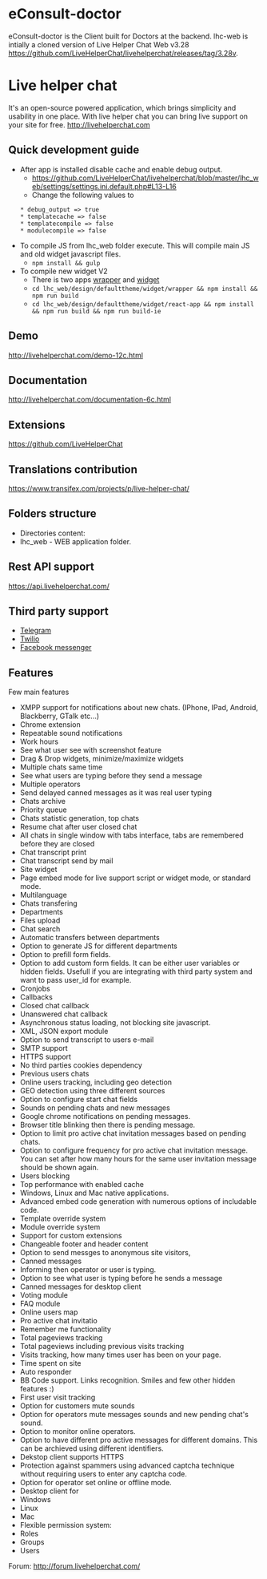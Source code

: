 eConsult-doctor
===============

eConsult-doctor is the Client built for Doctors at the backend.
lhc-web is intially a cloned version of Live Helper Chat Web v3.28
https://github.com/LiveHelperChat/livehelperchat/releases/tag/3.28v.

# Live helper chat

It's an open-source powered application, which brings simplicity and usability in one place. With live helper chat you can bring live support on your site for free. http://livehelperchat.com

## Quick development guide
 * After app is installed disable cache and enable debug output. 
   * https://github.com/LiveHelperChat/livehelperchat/blob/master/lhc_web/settings/settings.ini.default.php#L13-L16
   * Change the following values to
    ```
    * debug_output => true
   * templatecache => false
   * templatecompile => false
   * modulecompile => false
   ```
 * To compile JS from lhc_web folder execute. This will compile main JS and old widget javascript files.
   * `npm install && gulp`
 * To compile new widget V2
   * There is two apps [wrapper](https://github.com/LiveHelperChat/livehelperchat/tree/master/lhc_web/design/defaulttheme/widget/wrapper) and [widget](https://github.com/LiveHelperChat/livehelperchat/tree/master/lhc_web/design/defaulttheme/widget/react-app)
   * `cd lhc_web/design/defaulttheme/widget/wrapper && npm install && npm run build`
   * `cd lhc_web/design/defaulttheme/widget/react-app && npm install && npm run build && npm run build-ie`
   

## Demo
http://livehelperchat.com/demo-12c.html

## Documentation
http://livehelperchat.com/documentation-6c.html

## Extensions
https://github.com/LiveHelperChat

## Translations contribution
https://www.transifex.com/projects/p/live-helper-chat/

## Folders structure

 * Directories content:
  * lhc_web - WEB application folder.
  
## Rest API support
https://api.livehelperchat.com/

## Third party support

 * [Telegram](https://livehelperchat.com/telegram-integration-481a.html)
 * [Twilio](https://livehelperchat.com/twilio-support-for-sms-chat-477a.html)
 * [Facebook messenger](https://livehelperchat.com/integration-with-facebook-messenger-464a.html)
 
## Features

Few main features

 * XMPP support for notifications about new chats. (IPhone, IPad, Android, Blackberry, GTalk etc...)
 * Chrome extension
 * Repeatable sound notifications
 * Work hours
 * See what user see with screenshot feature
 * Drag & Drop widgets, minimize/maximize widgets
 * Multiple chats same time
 * See what users are typing before they send a message
 * Multiple operators
 * Send delayed canned messages as it was real user typing
 * Chats archive
 * Priority queue
 * Chats statistic generation, top chats
 * Resume chat after user closed chat
 * All chats in single window with tabs interface, tabs are remembered before they are closed
 * Chat transcript print
 * Chat transcript send by mail
 * Site widget
 * Page embed mode for live support script or widget mode, or standard mode.
 * Multilanguage
 * Chats transfering
 * Departments
 * Files upload
 * Chat search
 * Automatic transfers between departments
 * Option to generate JS for different departments
 * Option to prefill form fields. 
 * Option to add custom form fields. It can be either user variables or hidden fields. Usefull if you are integrating with third party system and want to pass user_id for example.
 * Cronjobs
 * Callbacks
 * Closed chat callback
 * Unanswered chat callback
 * Asynchronous status loading, not blocking site javascript.
 * XML, JSON export module
 * Option to send transcript to users e-mail
 * SMTP support
 * HTTPS support
 * No third parties cookies dependency
 * Previous users chats
 * Online users tracking, including geo detection
 * GEO detection using three different sources
 * Option to configure start chat fields
 * Sounds on pending chats and new messages
 * Google chrome notifications on pending messages.
 * Browser title blinking then there is pending message.
 * Option to limit pro active chat invitation messages based on pending chats.
 * Option to configure frequency for pro active chat invitation message. You can set after how many hours for the same user invitation message should be shown again.
 * Users blocking
 * Top performance with enabled cache
 * Windows, Linux and Mac native applications.
 * Advanced embed code generation with numerous options of includable code.
 * Template override system
 * Module override system
 * Support for custom extensions
 * Changeable footer and header content
 * Option to send messges to anonymous site visitors,
 * Canned messages
 * Informing then operator or user is typing.
 * Option to see what user is typing before he sends a message
 * Canned messages for desktop client
 * Voting module
 * FAQ module
 * Online users map
 * Pro active chat invitatio
 * Remember me functionality
 * Total pageviews tracking
 * Total pageviews including previous visits tracking
 * Visits tracking, how many times user has been on your page.
 * Time spent on site
 * Auto responder
 * BB Code support. Links recognition. Smiles and few other hidden features :)
 * First user visit tracking
 * Option for customers mute sounds 
 * Option for operators mute messages sounds and new pending chat's sound.
 * Option to monitor online operators.
 * Option to have different pro active messages for different domains. This can be archieved using different identifiers.
 * Dekstop client supports HTTPS
 * Protection against spammers using advanced captcha technique without requiring users to enter any captcha code.
 * Option for operator set online or offline mode.
 * Desktop client for
  * Windows
  * Linux 
  * Mac
 * Flexible permission system:
  * Roles
  * Groups
  * Users

Forum:
http://forum.livehelperchat.com/
